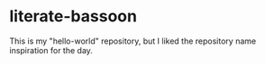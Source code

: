 # literate-bassoon
This is my "hello-world" repository, but I liked the repository name inspiration for the day.
